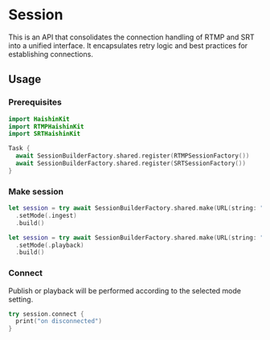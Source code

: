 # Session
This is an API that consolidates the connection handling of RTMP and SRT into a unified interface. It encapsulates retry logic and best practices for establishing connections.

## Usage
### Prerequisites
```swift
import HaishinKit
import RTMPHaishinKit
import SRTHaishinKit

Task {
  await SessionBuilderFactory.shared.register(RTMPSessionFactory())
  await SessionBuilderFactory.shared.register(SRTSessionFactory())
}
```
### Make session
```swift
let session = try await SessionBuilderFactory.shared.make(URL(string: "rtmp://hostname/live/live"))
  .setMode(.ingest)
  .build()
```
```swift
let session = try await SessionBuilderFactory.shared.make(URL(string: "srt://hostname:448?stream=xxxxx"))
  .setMode(.playback)
  .build()
```
### Connect
Publish or playback will be performed according to the selected mode setting.
```swift
try session.connect {
  print("on disconnected")
}
```
